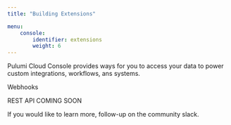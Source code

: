 ```yaml
---
title: "Building Extensions"

menu:
    console:
        identifier: extensions
        weight: 6
---
```


Pulumi Cloud Console provides ways for you to access your data to power
custom integrations, workflows, ans systems.

Webhooks

REST API COMING SOON

If you would like to learn more, follow-up on the community slack.
